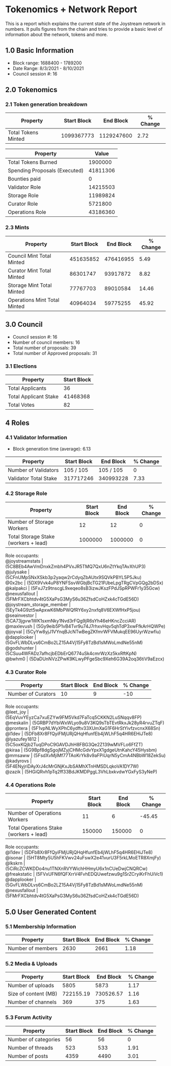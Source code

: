 # Tokenomics + Network Report
This is a report which explains the current state of the Joystream network in numbers. It pulls figures from the chain and tries to provide a basic level of information about the network, tokens and more. 

## 1.0 Basic Information
* Block range: 1688400 - 1789200
* Date Range: 8/3/2021 - 8/10/2021
* Council session #: 16

## 2.0 Tokenomics
### 2.1 Token generation breakdown
| Property            | Start Block | End Block | % Change |
|---------------------|--------------|--------------|----------|
| Total Tokens Minted |  1099367773 | 1129247600 | 2.72 |

| Property            | Value        |
|---------------------|--------------|
| Total Tokens Burned | 1900000           | 
| Spending Proposals (Executed)   |  41811306                  |
| Bounties paid       |  0                           |
| Validator Role      |  14215503            |  
| Storage Role        | 11989824             | 
| Curator Role        | 5721800             |
| Operations Role     | 43186360          |


### 2.3 Mints 
| Property                    | Start Block           | End Block | % Change |
|-----------------------------|-----------------------|--------------|----------|
| Council Mint Total Minted   | 451635852  |  476416955 |5.49          |
| Curator Mint Total Minted   |  86301747 | 93917872| 8.82          |
| Storage Mint Total Minted   |  77767703 |  89010584            |  14.46        |
| Operations Mint Total Minted   |  40964034 |  59775255            |  45.92        |

## 3.0 Council
* Council session #: 16
* Number of council members: 16
* Total number of proposals: 39
* Total number of Approved proposals: 31

### 3.1 Elections
| Property                    | Start Block  |
|-----------------------------|--------------|
| Total Applicants            |36              |
| Total Applicant Stake       |41468368              |
| Total Votes                 |82             |

## 4 Roles
### 4.1 Validator Information
* Block generation time (average): 6.13

| Property                    | Start Block | End Block | % Change |
|-----------------------------|--------------|--------------|----------|
| Number of Validators       |  105 / 105 | 105 / 105 | 0 |
| Validator Total Stake       | 317717246 | 340993228 | 7.33 |


### 4.2 Storage Role
| Property                | Start Block | End Block | % Change |
|-------------------------|--------------|--------------|----------|
| Number of Storage Workers | 12  |  12 | 0 |
| Total Storage Stake (workers + lead)  | 1000000 |  1000000 | 0 |   

Role occupants:  
@joystreamstats | (5C8BEb4AwVmDnxkZmbh4PVxJR5TMQ7QxU6nZtYkqTAvXhUP3)  
@julysake | (5CFnUMpSNxXSkb3p2yaqw2rCdyqZbAUtx9SQVkPBYL5P5Jku)  
@0x2bc | (5DX9Vvk4uP8YNFSsvWGbjBcTG21PJbeLpgTRgCVpGQg2bDSx)  
@kalpakci | (5FxJ7z9tnscgL9xeqeo8sB3izwJKszFPdJSpRPWFr1y35Gcw)  
@nexusfallout | (5FMrFXCbhtdv4tG5XaPsG3MyS6u36ZfsdCoHZxk4cTGdE56D)  
@joystream_storage_member | (5EyTk4G9zt5wApxwK6MbPWQfRY6xy2nxfq8V6EXWfHxP5jou)  
@seainvestor | (5CA73jgvw1WK1sxmNky1Nvd3rFQg9jR6sYh46eHKncZcciAR)  
@maxlevush | (5Gy9eib5P1vB4Tvr9u74J7rhxvHqv5qhTdP3xwFfkArHQWPe)  
@joyval | (5CyYw8yjJ1VYnqBJcNTwBegZKfmrWFVMukqEE96UyrWzwfiu)  
@dapplooker | (5GvFLWbDLvs6CmBo2LZ15A4Vj15Fy8TzBd1sMWoLmdNe55nM)  
@godshunter | (5CSuu4WFADz7afhcjbEDbErQ6774uSk4cmrWzXz5kxRftKpN)  
@bwhm0 | (5DaDUnNVzZPwK9KLwyPFgeSbc9Xeh6G39A2oq36tiV9aEzcx)  


### 4.3 Curator Role
| Property                | Start Block | End Block | % Change |
|-------------------------|--------------|--------------|----------|
| Number of Curators      | 10 | 9 | -10 |   

Role occupants:  
@leet_joy | (5EqVuvYEyzCa7xuEZYw9FM5Vkd7FaTcq5CKKN2LuSNqqv8FP)  
@meskalin | (5GRBP7dYbiWxWLyo9u8V3KQ9sTbTEvtRkxJk28yR4rvuZTqF)  
@prontera | (5F1vpNLWyXPhC6ydftv33XUmXaG1F6HrStYivfzvcnxX68Sn)  
@l1dev | (5DFb8Xr8FfQyiFMjURjQHqHfunfEb4jWLhF5q4HR6EHiJTe8)  
@lyazufey1812 | (5C5oxKQjb2TuqDPoC9GAVDJhH8FBG3Qe2Z139wMVFLo6FfZT)  
@kiraa | (5G9Bpf8dgSgojMZyjCHMcGdvYpxX1gdgeUtnKahcY45Hysbm)  
@mmsaww | (5FsdXvMjiMf77TAoKrYk8v9aFPiUqrN5yCmA4NBbW18ZekSu)  
@kadyrovs | (5F4ENyjriDAyXrJ4cMrGNjKxJbSAMhXTnHMSDLqkoVA1DY7W)  
@zazik | (5HGiQRvh1pTq2ff33BdJKMDPggL3VhLbxkvdwYGxFyS3yNeP)  


### 4.4 Operations Role
| Property                | Start Block | End Block | % Change |
|-------------------------|--------------|--------------|----------|
| Number of Operations Workers      | 11 | 6 | -45.45 |
| Total Operations Stake (workers + lead)  | 150000 |  150000 | 0 |

Role occupants:  
@l1dev | (5DFb8Xr8FfQyiFMjURjQHqHfunfEb4jWLhF5q4HR6EHiJTe8)  
@isonar | (5HT8Mty5U5hFKVwv24uFswX2e41vurU3F5rkLMoETR8XmjFy)  
@lkskrn | (5CiRcZCWKDDo4nu1TNXnRVYWichHHmyU6x1nCUeDwjCNQRCw)  
@freakstatic | (5FVxUFN6fQFXrrV4FvhEDQUwefzwu9g1SrZCryiKrFhUiVc1)  
@dapplooker | (5GvFLWbDLvs6CmBo2LZ15A4Vj15Fy8TzBd1sMWoLmdNe55nM)  
@nexusfallout | (5FMrFXCbhtdv4tG5XaPsG3MyS6u36ZfsdCoHZxk4cTGdE56D)  


## 5.0 User Generated Content
### 5.1 Membership Information
| Property          | Start Block | End Block | % Change |
|-------------------|--------------|--------------|----------|
| Number of members | 2630|  2661 | 1.18 |

### 5.2 Media & Uploads
| Property                | Start Block | End Block | % Change |
|-------------------------|--------------|--------------|----------|
| Number of uploads       | 5805 | 5873  |  1.17 |
| Size of content (MB)        |  722155.19 |  730526.57 | 1.16          |
| Number of channels      |  369 | 375 | 1.63 |

### 5.3 Forum Activity
| Property          | Start Block | End Block | % Change |
|-------------------|--------------|--------------|----------|
| Number of categories | 56 | 56 | 0         |
| Number of threads    | 523| 533 | 1.91         |
| Number of posts      | 4359 | 4490            |  3.01        |
